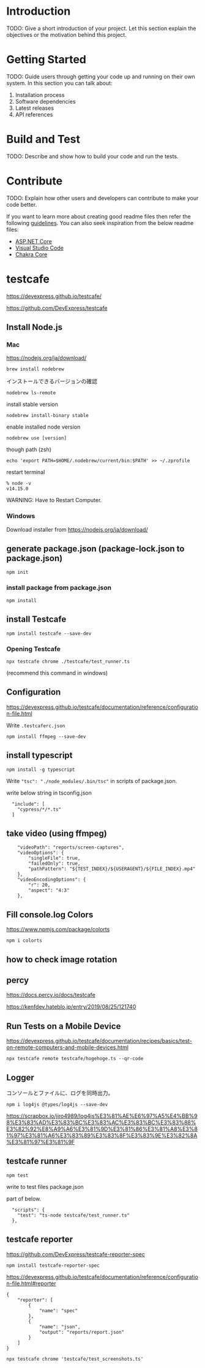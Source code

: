 # Introduction 
TODO: Give a short introduction of your project. Let this section explain the objectives or the motivation behind this project. 

# Getting Started
TODO: Guide users through getting your code up and running on their own system. In this section you can talk about:
1.	Installation process
2.	Software dependencies
3.	Latest releases
4.	API references

# Build and Test
TODO: Describe and show how to build your code and run the tests. 

# Contribute
TODO: Explain how other users and developers can contribute to make your code better. 

If you want to learn more about creating good readme files then refer the following [guidelines](https://docs.microsoft.com/en-us/azure/devops/repos/git/create-a-readme?view=azure-devops). You can also seek inspiration from the below readme files:
- [ASP.NET Core](https://github.com/aspnet/Home)
- [Visual Studio Code](https://github.com/Microsoft/vscode)
- [Chakra Core](https://github.com/Microsoft/ChakraCore)

# testcafe

https://devexpress.github.io/testcafe/

https://github.com/DevExpress/testcafe

## Install Node.js

### Mac

https://nodejs.org/ja/download/

```
brew install nodebrew
```

インストールできるバージョンの確認

```
nodebrew ls-remote
```

install stable version

```
nodebrew install-binary stable
```

enable installed node version

```
nodebrew use [version]
```


though path (zsh)

```
echo 'export PATH=$HOME/.nodebrew/current/bin:$PATH' >> ~/.zprofile
```

restart terminal

```
% node -v
v14.15.0
```

WARNING: Have to Restart Computer.

### Windows

Download installer from https://nodejs.org/ja/download/ 

## generate package.json (package-lock.json to package.json)

```
npm init
```

### install package from package.json


```
npm install
```

## install Testcafe

```
npm install testcafe --save-dev
```


### Opening Testcafe

```
npx testcafe chrome ./testcafe/test_runner.ts
```

(recommend this command in windows)

## Configuration

https://devexpress.github.io/testcafe/documentation/reference/configuration-file.html

Write ```.testcaferc.json```

```
npm install ffmpeg --save-dev
```


## install typescript

```
npm install -g typescript
```

Write ```"tsc": "./node_modules/.bin/tsc"``` in scripts of package.json.


write below string in tsconfig.json

```
  "include": [
    "cypress/*/*.ts"
  ]
```


## take video (using ffmpeg)

```
    "videoPath": "reports/screen-captures",
    "videoOptions": {
        "singleFile": true,
        "failedOnly": true,
        "pathPattern": "${TEST_INDEX}/${USERAGENT}/${FILE_INDEX}.mp4"
    },
    "videoEncodingOptions": {
        "r": 20,
        "aspect": "4:3"
    },
```


## Fill console.log Colors


https://www.npmjs.com/package/colorts

```
npm i colorts
```


## how to check image rotation

## percy

https://docs.percy.io/docs/testcafe

https://kenfdev.hateblo.jp/entry/2019/08/25/121740


## Run Tests on a Mobile Device

https://devexpress.github.io/testcafe/documentation/recipes/basics/test-on-remote-computers-and-mobile-devices.html

```
npx testcafe remote testcafe/hogehoge.ts --qr-code
```

## Logger

コンソールとファイルに、ログを同時出力。

```
npm i log4js @types/log4js --save-dev
```

https://scrapbox.io/jiro4989/log4js%E3%81%AE%E6%97%A5%E4%BB%98%E3%83%AD%E3%83%BC%E3%83%AC%E3%83%BC%E3%83%88%E3%82%92%E8%A9%A6%E3%81%9D%E3%81%86%E3%81%A8%E3%81%97%E3%81%A6%E3%83%89%E3%83%8F%E3%83%9E%E3%82%8A%E3%81%97%E3%81%9F


## testcafe runner

```
npm test
```

write to test files package.json

part of below.

```
  "scripts": {
    "test": "ts-node testcafe/test_runner.ts"
  },
```


## testcafe reporter

https://github.com/DevExpress/testcafe-reporter-spec

```
npm install testcafe-reporter-spec
```

https://devexpress.github.io/testcafe/documentation/reference/configuration-file.html#reporter

```
{
    "reporter": [
        {
            "name": "spec"
        },
        {
            "name": "json",
            "output": "reports/report.json"
        }
    ]
}
```


```
npx testcafe chrome 'testcafe/test_screenshots.ts'
```
